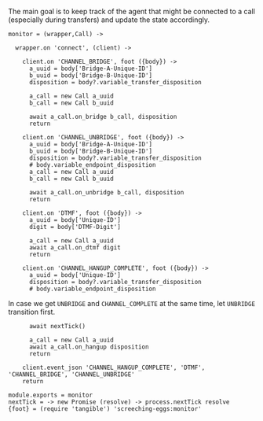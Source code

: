 The main goal is to keep track of the agent that might be connected to a call (especially during transfers) and update the state accordingly.

    monitor = (wrapper,Call) ->

      wrapper.on 'connect', (client) ->

        client.on 'CHANNEL_BRIDGE', foot ({body}) ->
          a_uuid = body['Bridge-A-Unique-ID']
          b_uuid = body['Bridge-B-Unique-ID']
          disposition = body?.variable_transfer_disposition

          a_call = new Call a_uuid
          b_call = new Call b_uuid

          await a_call.on_bridge b_call, disposition
          return

        client.on 'CHANNEL_UNBRIDGE', foot ({body}) ->
          a_uuid = body['Bridge-A-Unique-ID']
          b_uuid = body['Bridge-B-Unique-ID']
          disposition = body?.variable_transfer_disposition
          # body.variable_endpoint_disposition
          a_call = new Call a_uuid
          b_call = new Call b_uuid

          await a_call.on_unbridge b_call, disposition
          return

        client.on 'DTMF', foot ({body}) ->
          a_uuid = body['Unique-ID']
          digit = body['DTMF-Digit']

          a_call = new Call a_uuid
          await a_call.on_dtmf digit
          return

        client.on 'CHANNEL_HANGUP_COMPLETE', foot ({body}) ->
          a_uuid = body['Unique-ID']
          disposition = body?.variable_transfer_disposition
          # body.variable_endpoint_disposition

In case we get `UNBRIDGE` and `CHANNEL_COMPLETE` at the same time, let `UNBRIDGE` transition first.

          await nextTick()

          a_call = new Call a_uuid
          await a_call.on_hangup disposition
          return

        client.event_json 'CHANNEL_HANGUP_COMPLETE', 'DTMF', 'CHANNEL_BRIDGE', 'CHANNEL_UNBRIDGE'
        return

    module.exports = monitor
    nextTick = -> new Promise (resolve) -> process.nextTick resolve
    {foot} = (require 'tangible') 'screeching-eggs:monitor'
